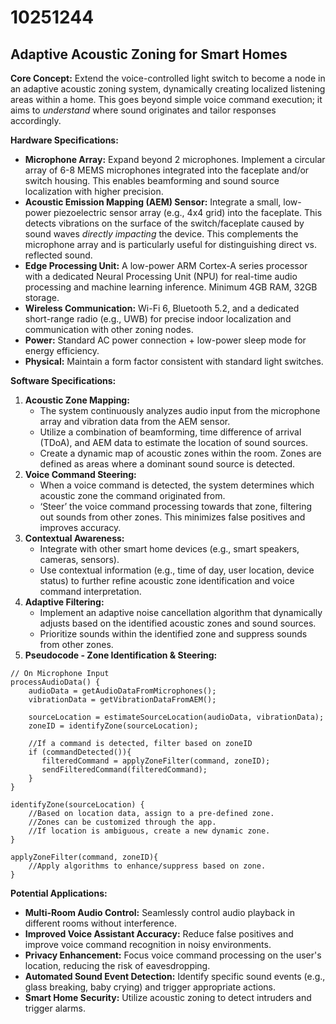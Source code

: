 # 10251244

## Adaptive Acoustic Zoning for Smart Homes

**Core Concept:** Extend the voice-controlled light switch to become a node in an adaptive acoustic zoning system, dynamically creating localized listening areas within a home. This goes beyond simple voice command execution; it aims to *understand* where sound originates and tailor responses accordingly.

**Hardware Specifications:**

*   **Microphone Array:**  Expand beyond 2 microphones. Implement a circular array of 6-8 MEMS microphones integrated into the faceplate and/or switch housing. This enables beamforming and sound source localization with higher precision.
*   **Acoustic Emission Mapping (AEM) Sensor:** Integrate a small, low-power piezoelectric sensor array (e.g., 4x4 grid) into the faceplate. This detects vibrations on the surface of the switch/faceplate caused by sound waves *directly impacting* the device.  This complements the microphone array and is particularly useful for distinguishing direct vs. reflected sound.
*   **Edge Processing Unit:**  A low-power ARM Cortex-A series processor with a dedicated Neural Processing Unit (NPU) for real-time audio processing and machine learning inference. Minimum 4GB RAM, 32GB storage.
*   **Wireless Communication:** Wi-Fi 6, Bluetooth 5.2, and a dedicated short-range radio (e.g., UWB) for precise indoor localization and communication with other zoning nodes.
*   **Power:** Standard AC power connection + low-power sleep mode for energy efficiency.
*   **Physical:** Maintain a form factor consistent with standard light switches.

**Software Specifications:**

1.  **Acoustic Zone Mapping:**
    *   The system continuously analyzes audio input from the microphone array and vibration data from the AEM sensor.
    *   Utilize a combination of beamforming, time difference of arrival (TDoA), and AEM data to estimate the location of sound sources.
    *   Create a dynamic map of acoustic zones within the room.  Zones are defined as areas where a dominant sound source is detected.
2.  **Voice Command Steering:**
    *   When a voice command is detected, the system determines which acoustic zone the command originated from.
    *   ‘Steer’ the voice command processing towards that zone, filtering out sounds from other zones.  This minimizes false positives and improves accuracy.
3.  **Contextual Awareness:**
    *   Integrate with other smart home devices (e.g., smart speakers, cameras, sensors).
    *   Use contextual information (e.g., time of day, user location, device status) to further refine acoustic zone identification and voice command interpretation.
4.  **Adaptive Filtering:**
    *   Implement an adaptive noise cancellation algorithm that dynamically adjusts based on the identified acoustic zones and sound sources.
    *   Prioritize sounds within the identified zone and suppress sounds from other zones.
5.  **Pseudocode - Zone Identification & Steering:**

```
// On Microphone Input
processAudioData() {
    audioData = getAudioDataFromMicrophones();
    vibrationData = getVibrationDataFromAEM();

    sourceLocation = estimateSourceLocation(audioData, vibrationData);
    zoneID = identifyZone(sourceLocation);

    //If a command is detected, filter based on zoneID
    if (commandDetected()){
       filteredCommand = applyZoneFilter(command, zoneID);
       sendFilteredCommand(filteredCommand);
    }
}

identifyZone(sourceLocation) {
    //Based on location data, assign to a pre-defined zone.
    //Zones can be customized through the app.
    //If location is ambiguous, create a new dynamic zone.
}

applyZoneFilter(command, zoneID){
    //Apply algorithms to enhance/suppress based on zone.
}
```

**Potential Applications:**

*   **Multi-Room Audio Control:** Seamlessly control audio playback in different rooms without interference.
*   **Improved Voice Assistant Accuracy:** Reduce false positives and improve voice command recognition in noisy environments.
*   **Privacy Enhancement:** Focus voice command processing on the user's location, reducing the risk of eavesdropping.
*   **Automated Sound Event Detection:** Identify specific sound events (e.g., glass breaking, baby crying) and trigger appropriate actions.
*   **Smart Home Security:** Utilize acoustic zoning to detect intruders and trigger alarms.